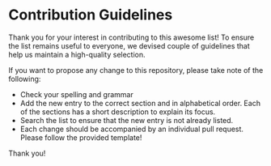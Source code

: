 # Contribution Guidelines
Thank you for your interest in contributing to this awesome list! To ensure the list remains useful to everyone, 
we devised couple of guidelines that help us maintain a high-quality selection. 

If you want to propose any change to this repository, please take note of the following: 
- Check your spelling and grammar
- Add the new entry to the correct section and in alphabetical order. Each of the sections has a short description to explain its focus.
- Search the list to ensure that the new entry is not already listed.
- Each change should be accompanied by an individual pull request. Please follow the provided template!

Thank you!
